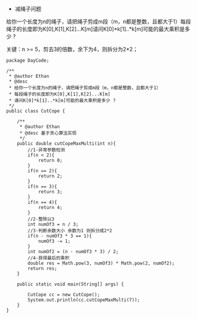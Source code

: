 - 减绳子问题

给你一个长度为n的绳子，请把绳子剪成m段（m，n都是整数，且都大于1）每段绳子的长度即为K[0],K[1],K[2]...K[m]请问K[0]*k[1]..*k[m]可能的最大乘积是多少 ? 

关键：n >= 5，剪去3的倍数，余下为4，则拆分为2*2；

```
package DayCode;

/**
 * @author Ethan
 * @desc 
 * 给你一个长度为n的绳子，请把绳子剪成m段（m，n都是整数，且都大于1）
 * 每段绳子的长度即为K[0],K[1],K[2]...K[m]
 * 请问K[0]*k[1]..*k[m]可能的最大乘积是多少 ? 
 */
public class CutCope {

	/**
	 * @author Ethan
	 * @desc 基于贪心算法实现
	 */
	public double cutCopeMaxMulti(int n){
		//1-异常参数检测
		if(n < 2){
			return 0;
		}
		if(n == 2){
			return 2;
		}
		if(n == 3){
			return 3;
		}
		if(n == 4){
			return 4;
		}
		//2-整除以3
		int numOf3 = n / 3;
		//3-判断余数大小 余数为1 则拆分成2*2
		if(n - numOf3 * 3 == 1){
			numOf3 -= 1;
		}
		int numOf2 = (n - numOf3 * 3) / 2;
		//4-获得最后的乘积
		double res = Math.pow(3, numOf3) * Math.pow(2, numOf2);
		return res;
	}

	public static void main(String[] args) {
		
		CutCope cc = new CutCope();
		System.out.println(cc.cutCopeMaxMulti(7));
	}
}

```
